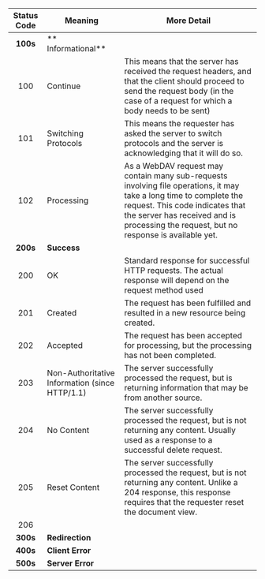 |Status Code | Meaning | More Detail|
|:----------:|---------| -----------|
|**100s**    |** Informational**  |
|100 |Continue  |This means that the server has received the request headers, and that the client should proceed to send the request body (in the case of a request for which a body needs to be sent)|
|101  |Switching Protocols|This means the requester has asked the server to switch protocols and the server is acknowledging that it will do so.|
|102 | Processing | As a WebDAV request may contain many sub-requests involving file operations, it may take a long time to complete the request. This code indicates that the server has received and is processing the request, but no response is available yet. |
|**200s**    | **Success**  |
|200 | OK | Standard response for successful HTTP requests. The actual response will depend on the request method used|
|201 | Created | The request has been fulfilled and resulted in a new resource being created.|
|202 | Accepted | The request has been accepted for processing, but the processing has not been completed.|
|203|Non-Authoritative Information (since HTTP/1.1)|The server successfully processed the request, but is returning information that may be from another source.|
|204|No Content|The server successfully processed the request, but is not returning any content. Usually used as a response to a successful delete request.|
|205|Reset Content|The server successfully processed the request, but is not returning any content. Unlike a 204 response, this response requires that the requester reset the document view.|
|206|
|**300s**    | **Redirection**  |
|**400s**    | **Client Error**  |
|**500s**    | **Server Error**  |
